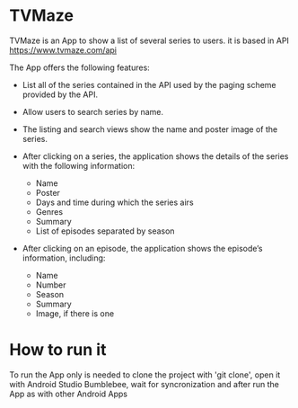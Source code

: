 # TVMaze

TVMaze is an App to show a list of several series to users. it is based in API https://www.tvmaze.com/api

The App offers the following features:

* List all of the series contained in the API used by the paging scheme provided by the API.
* Allow users to search series by name.
* The listing and search views show the name and poster image of the series.
* After clicking on a series, the application shows the details of the series with the following information:
   * Name
   * Poster
   * Days and time during which the series airs
   * Genres
   * Summary
   * List of episodes separated by season
  
* After clicking on an episode, the application shows the episode’s information, including:
   * Name
   * Number
   * Season
   * Summary
   * Image, if there is one

# How to run it

To run the App only is needed to clone the project with 'git clone', open it with Android Studio Bumblebee, wait for syncronization and after run the App as with other Android Apps

